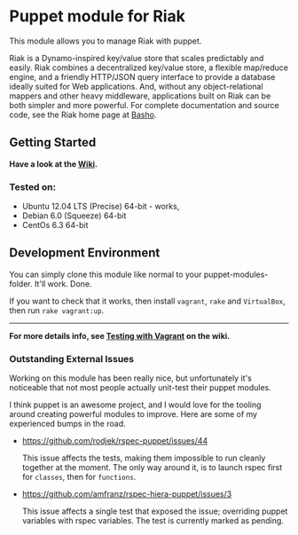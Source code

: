 # Puppet module for Riak

This module allows you to manage Riak with puppet.

Riak is a Dynamo-inspired key/value store that scales predictably and easily.
Riak combines a decentralized key/value store, a flexible map/reduce engine,
and a friendly HTTP/JSON query interface to provide a database ideally suited
for Web applications. And, without any object-relational mappers and other
heavy middleware, applications built on Riak can be both simpler and more
powerful. For complete documentation and source code, see the Riak home page
at [Basho][1].

## Getting Started

**Have a look at the [Wiki][2].**

### Tested on:

 * Ubuntu 12.04 LTS (Precise) 64-bit - works, 
 * Debian 6.0 (Squeeze) 64-bit
 * CentOs 6.3 64-bit

## Development Environment

You can simply clone this module like normal to your puppet-modules-folder.
It'll work. Done.

If you want to check that it works, then install `vagrant`, `rake` and
`VirtualBox`, then run `rake vagrant:up`.

----

**For more details info, see [Testing with Vagrant][3] on the wiki.**

### Outstanding External Issues

Working on this module has been really nice, but unfortunately it's
noticeable that not most people actually unit-test their puppet modules.

I think puppet is an awesome project, and I would love for the tooling
around creating powerful modules to improve. Here are some of my experienced
bumps in the road.

 * https://github.com/rodjek/rspec-puppet/issues/44

   This issue affects the tests, making them impossible to run cleanly
   together at the moment. The only way around it, is to launch rspec
   first for `classes`, then for `functions`.

 * https://github.com/amfranz/rspec-hiera-puppet/issues/3

   This issue affects a single test that exposed the issue; overriding
   puppet variables with rspec variables. The test is currently marked as
   pending.



[1]: http://basho.com/
[2]: https://github.com/basho/puppet-riak/wiki
[3]: https://github.com/basho/puppet-riak/wiki/Testing-with-Vagrant
